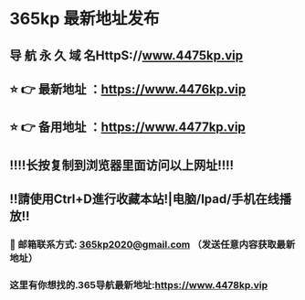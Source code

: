 # 365kp 最新地址发布 
## 导 航 永 久 域 名HttpS://www.4475kp.vip
## ⭐️ 👉 最新地址 ：https://www.4476kp.vip
## ⭐️ 👉 备用地址 ：https://www.4477kp.vip
## ‼️‼️长按复制到浏览器里面访问以上网址‼️‼️
## ‼️請使用Ctrl+D進行收藏本站!|电脑/Ipad/手机在线播放‼️
### 📧 邮箱联系方式: 365kp2020@gmail.com （发送任意内容获取最新地址）
### 这里有你想找的.365导航最新地址:https://www.4478kp.vip
